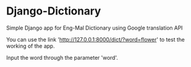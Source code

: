 # Django-Dictionary
Simple Django app for Eng-Mal Dictionary using Google translation API

You can use the link 'http://127.0.0.1:8000/dict/?word=flower' to test the working of the app.

Input the word through the parameter 'word'.

